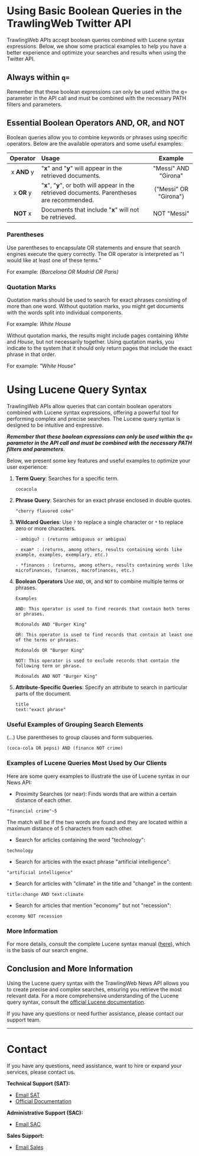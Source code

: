 # Using Basic Boolean Queries in the TrawlingWeb Twitter API

TrawlingWeb APIs accept boolean queries combined with Lucene syntax expressions. Below, we show some practical examples to help you have a better experience and optimize your searches and results when using the Twitter API.

## Always within `q=`
Remember that these boolean expressions can only be used within the q= parameter in the API call and must be combined with the necessary PATH filters and parameters.


## Essential Boolean Operators AND, OR, and NOT

Boolean queries allow you to combine keywords or phrases using specific operators. Below are the available operators and some useful examples:

|  Operator   | Usage                                                                                                   |       Example        |
| :---------: | :------------------------------------------------------------------------------------------------------ | :------------------: |
| x **AND** y | "**x**" and "**y**" will appear in the retrieved documents.                                              | "Messi" AND "Girona"  |
| x **OR** y  | "**x**", "**y**", or both will appear in the retrieved documents. Parentheses are recommended.           | ("Messi" OR "Girona") |
|  **NOT** x  | Documents that include "**x**" will not be retrieved.                                                    |      NOT "Messi"      |

### Parentheses

Use parentheses to encapsulate OR statements and ensure that search engines execute the query correctly. The OR operator is interpreted as "I would like at least one of these terms."

For example: _(Barcelona OR Madrid OR Paris)_

### Quotation Marks

Quotation marks should be used to search for exact phrases consisting of more than one word. Without quotation marks, you might get documents with the words split into individual components.

For example: _White House_

Without quotation marks, the results might include pages containing _White_ and _House_, but not necessarily together. Using quotation marks, you indicate to the system that it should only return pages that include the exact phrase in that order.

For example: _"White House"_

# Using Lucene Query Syntax

TrawlingWeb APIs allow queries that can contain boolean operators combined with Lucene syntax expressions, offering a powerful tool for performing complex and precise searches. The Lucene query syntax is designed to be intuitive and expressive.

***Remember that these boolean expressions can only be used within the q= parameter in the API call and must be combined with the necessary PATH filters and parameters.***

Below, we present some key features and useful examples to optimize your user experience:

1.  **Term Query**: Searches for a specific term.

    ```
    cocacola
    ```

2.  **Phrase Query**: Searches for an exact phrase enclosed in double quotes.

    ```
    "cherry flavored coke"
    ```

3.  **Wildcard Queries**: Use `?` to replace a single character or `*` to replace zero or more characters.

    ```
    - ambigu? : (returns ambiguous or ambigua)
    
    - exam* : (returns, among others, results containing words like example, examples, exemplary, etc.)
    
    - *finances : (returns, among others, results containing words like microfinances, finances, macrofinances, etc.)
    ```

4.  **Boolean Operators**
    Use `AND`, `OR`, and `NOT` to combine multiple terms or phrases.

        Examples

        AND: This operator is used to find records that contain both terms or phrases.

        Mcdonalds AND "Burger King"
        
        OR: This operator is used to find records that contain at least one of the terms or phrases.

        Mcdonalds OR "Burger King"
        
        NOT: This operator is used to exclude records that contain the following term or phrase.

        Mcdonalds AND NOT "Burger King"

5. **Attribute-Specific Queries**: Specify an attribute to search in particular parts of the document.
    ```
    title
    text:"exact phrase"
    ```

### Useful Examples of Grouping Search Elements

(...) Use parentheses to group clauses and form subqueries.

```
(coca-cola OR pepsi) AND (finance NOT crime)
```


### Examples of Lucene Queries Most Used by Our Clients

Here are some query examples to illustrate the use of Lucene syntax in our News API:

- Proximity Searches (or near): Finds words that are within a certain distance of each other.

```
"financial crime"~5
```
The match will be if the two words are found and they are located within a maximum distance of 5 characters from each other.

- Search for articles containing the word "technology":

```
technology
```

- Search for articles with the exact phrase "artificial intelligence":

```
"artificial intelligence"
```

- Search for articles with "climate" in the title and "change" in the content:

```
title:change AND text:climate
```

- Search for articles that mention "economy" but not "recession":

```
economy NOT recession
```


### More Information

For more details, consult the complete Lucene syntax manual ([here](https://lucene.apache.org/core/2_9_4/queryparsersyntax.html)), which is the basis of our search engine.

## Conclusion and More Information

Using the Lucene query syntax with the TrawlingWeb News API allows you to create precise and complex searches, ensuring you retrieve the most relevant data. For a more comprehensive understanding of the Lucene query syntax, consult the [official Lucene documentation](https://lucene.apache.org/core/2_9_4/queryparsersyntax.html).

If you have any questions or need further assistance, please contact our support team.

---

# Contact

If you have any questions, need assistance, want to hire or expand your services, please contact us.

**Technical Support (SAT):**
- [Email SAT](mailto:support@trawlingweb.com)
- [Official Documentation](https://docs.trawlingweb.com)

**Administrative Support (SAC):**
- [Email SAC](mailto:gestion@trawlingweb.com)

**Sales Support:**
- [Email Sales](mailto:sales@trawlingweb.com)
